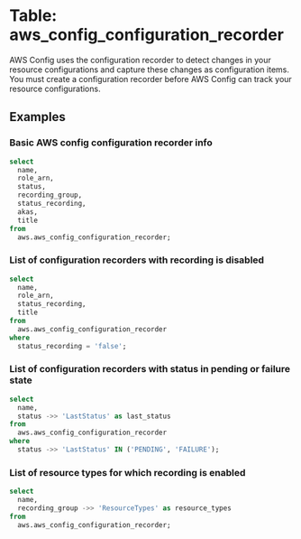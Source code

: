 # Table: aws_config_configuration_recorder

AWS Config uses the configuration recorder to detect changes in your resource configurations and capture these changes as configuration items. You must create a configuration recorder before AWS Config can track your resource configurations.

## Examples

### Basic AWS config configuration recorder info

```sql
select
  name,
  role_arn,
  status,
  recording_group,
  status_recording,
  akas,
  title
from
  aws.aws_config_configuration_recorder;
```


### List of configuration recorders with recording is disabled

```sql
select
  name,
  role_arn,
  status_recording,
  title
from
  aws.aws_config_configuration_recorder
where
  status_recording = 'false';
```


### List of configuration recorders with status in pending or failure state

```sql
select
  name,
  status ->> 'LastStatus' as last_status
from
  aws.aws_config_configuration_recorder
where
  status ->> 'LastStatus' IN ('PENDING', 'FAILURE');
```


### List of resource types for which recording is enabled

```sql
select
  name,
  recording_group ->> 'ResourceTypes' as resource_types
from
  aws.aws_config_configuration_recorder;
```

